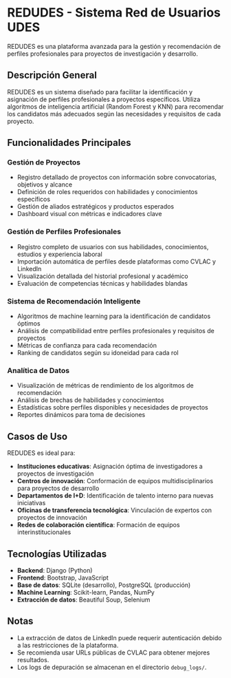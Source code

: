 # REDUDES - Sistema Red de Usuarios UDES

REDUDES es una plataforma avanzada para la gestión y recomendación de perfiles profesionales para proyectos de investigación y desarrollo.

## Descripción General

REDUDES es un sistema diseñado para facilitar la identificación y asignación de perfiles profesionales a proyectos específicos. Utiliza algoritmos de inteligencia artificial (Random Forest y KNN) para recomendar los candidatos más adecuados según las necesidades y requisitos de cada proyecto.

## Funcionalidades Principales

### Gestión de Proyectos
- Registro detallado de proyectos con información sobre convocatorias, objetivos y alcance
- Definición de roles requeridos con habilidades y conocimientos específicos
- Gestión de aliados estratégicos y productos esperados
- Dashboard visual con métricas e indicadores clave

### Gestión de Perfiles Profesionales
- Registro completo de usuarios con sus habilidades, conocimientos, estudios y experiencia laboral
- Importación automática de perfiles desde plataformas como CVLAC y LinkedIn
- Visualización detallada del historial profesional y académico
- Evaluación de competencias técnicas y habilidades blandas

### Sistema de Recomendación Inteligente
- Algoritmos de machine learning para la identificación de candidatos óptimos
- Análisis de compatibilidad entre perfiles profesionales y requisitos de proyectos
- Métricas de confianza para cada recomendación
- Ranking de candidatos según su idoneidad para cada rol

### Analítica de Datos
- Visualización de métricas de rendimiento de los algoritmos de recomendación
- Análisis de brechas de habilidades y conocimientos
- Estadísticas sobre perfiles disponibles y necesidades de proyectos
- Reportes dinámicos para toma de decisiones

## Casos de Uso

REDUDES es ideal para:

- **Instituciones educativas**: Asignación óptima de investigadores a proyectos de investigación
- **Centros de innovación**: Conformación de equipos multidisciplinarios para proyectos de desarrollo
- **Departamentos de I+D**: Identificación de talento interno para nuevas iniciativas
- **Oficinas de transferencia tecnológica**: Vinculación de expertos con proyectos de innovación
- **Redes de colaboración científica**: Formación de equipos interinstitucionales

## Tecnologías Utilizadas

- **Backend**: Django (Python)
- **Frontend**: Bootstrap, JavaScript
- **Base de datos**: SQLite (desarrollo), PostgreSQL (producción)
- **Machine Learning**: Scikit-learn, Pandas, NumPy
- **Extracción de datos**: Beautiful Soup, Selenium

## Notas

- La extracción de datos de LinkedIn puede requerir autenticación debido a las restricciones de la plataforma.
- Se recomienda usar URLs públicas de CVLAC para obtener mejores resultados.
- Los logs de depuración se almacenan en el directorio `debug_logs/`. 